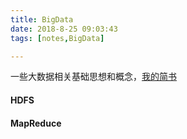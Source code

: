 ```yaml
---
title: BigData
date: 2018-8-25 09:03:43
tags: [notes,BigData]

---
```


一些大数据相关基础思想和概念，[我的简书](https://www.jianshu.com/u/484f3f0c4dd3)

<!--more-->

#### HDFS

#### MapReduce